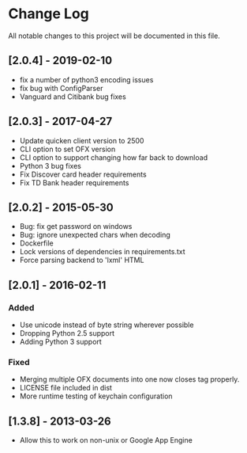 # Change Log
All notable changes to this project will be documented in this file.

## [2.0.4] - 2019-02-10
- fix a number of python3 encoding issues
- fix bug with ConfigParser
- Vanguard and Citibank bug fixes

## [2.0.3] - 2017-04-27
- Update quicken client version to 2500
- CLI option to set OFX version
- CLI option to support changing how far back to download
- Python 3 bug fixes
- Fix Discover card header requirements
- Fix TD Bank header requirements

## [2.0.2] - 2015-05-30
- Bug: fix get password on windows
- Bug: ignore unexpected chars when decoding
- Dockerfile
- Lock versions of dependencies in requirements.txt
- Force parsing backend to 'lxml' HTML

## [2.0.1] - 2016-02-11
### Added
- Use unicode instead of byte string wherever possible
- Dropping Python 2.5 support
- Adding Python 3 support
### Fixed
- Merging multiple OFX documents into one now closes tag properly.
- LICENSE file included in dist
- More runtime testing of keychain configuration

## [1.3.8] - 2013-03-26
- Allow this to work on non-unix or Google App Engine
